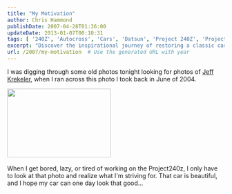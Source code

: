```yaml
---
title: "My Motivation"
author: Chris Hammond
publishDate: 2007-04-28T01:36:00
updateDate: 2013-01-07T00:10:31
tags: [ '240Z', 'Autocross', 'Cars', 'Datsun', 'Project 240Z', 'Project240z', 'Project240Zcom' ]
excerpt: "Discover the inspirational journey of restoring a classic car like the Project240z through old photos and the vision for its future transformation."
url: /2007/my-motivation  # Use the generated URL with year
---
```

<P>I was digging through some old photos tonight looking for photos of <A href="https://www.flickr.com/photos/chammond/475212637/">Jeff Krekeler</A>, when I ran across this photo I took back in June of 2004. </P> <P><A href="https://www.flickr.com/photos/chammond/475215675/"><IMG height=159 alt="" src="https://farm1.static.flickr.com/220/475215675_9714ae505d_m.jpg" width=240></A>&nbsp;</P> <P>When I get bored, lazy, or tired of working on the Project240z, I only have to look at that photo and realize what I'm striving for. That car is beautiful, and&nbsp;I hope my car can one day look that good...</P>

